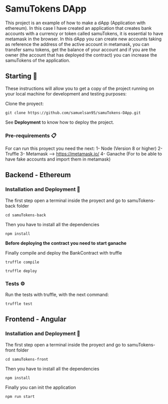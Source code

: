 # SamuTokens DApp

This project is an example of how to make a dApp (Application with ethereum). In this case I have created an application that creates bank accounts with a currency or token called samuTokens, it is essential to have metamask in the browser. In this dApp you can create new accounts taking as reference the address of the active account in metamask, you can transfer samu tokens, get the balance of your account and if you are the owner (the account that has deployed the contract) you can increase the samuTokens of the application.

## Starting 🚀

These instructions will allow you to get a copy of the project running on your local machine for development and testing purposes:

Clone the proyect:
```
git clone https://github.com/samuelsan95/samuTokens-DApp.git
```

See **Deployment** to know how to deploy the project.

### Pre-requirements 📋

For can run this proyect you need the next:
1- Node (Version 8 or higher)
2- Truffle
3- Metamask --> https://metamask.io/
4- Ganache (For to be able to have fake accounts and import them in metamask)

## Backend - Ethereum

### Installation and Deployment 🔧

The first step open a terminal inside the proyect and go to samuTokens-back folder
```
cd samuTokens-back
```

Then you have to install all the dependencies
```
npm install
```

**Before deploying the contract you need to start ganache**

Finally compile and deploy the BankContract with truffle
```
truffle compile
```
```
truffle deploy
```

### Tests ⚙️

Run the tests with truffle, with the next command:
```
truffle test
```

## Frontend - Angular

### Installation and Deployment 🔧

The first step open a terminal inside the proyect and go to samuTokens-front folder
```
cd samuTokens-front
```

Then you have to install all the dependencies
```
npm install
```

Finally you can init the application
```
npm run start
```
